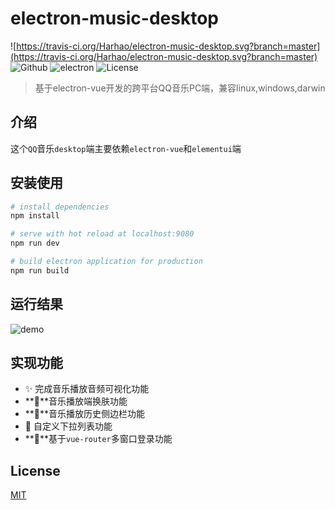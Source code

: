 # electron-music-desktop

![https://travis-ci.org/Harhao/electron-music-desktop.svg?branch=master](https://travis-ci.org/Harhao/electron-music-desktop.svg?branch=master)
![Github](https://img.shields.io/badge/element--ui-2.13.0-brightgreen)
![electron](https://img.shields.io/badge/electron-2.0.4-brightgreen)
![License](https://img.shields.io/badge/License-MIT-brightgreen)
> 基于electron-vue开发的跨平台QQ音乐PC端，兼容linux,windows,darwin
## 介绍

这个`QQ`音乐`desktop`端主要依赖`electron-vue`和`elementui`端


## 安装使用

``` bash
# install dependencies
npm install

# serve with hot reload at localhost:9080
npm run dev

# build electron application for production
npm run build

```
## 运行结果

![demo](https://github.com/Harhao/electron-music-desktop/blob/master/screenshot/demo.gif)

## 实现功能
- :sparkles: 完成音乐播放音频可视化功能
- **:lipstick:**音乐播放端换肤功能
- **:art:**音乐播放历史侧边栏功能
- **:rocket:** 自定义下拉列表功能
- **:tada:**基于`vue-router`多窗口登录功能


## License

[MIT](https://opensource.org/licenses/MIT)